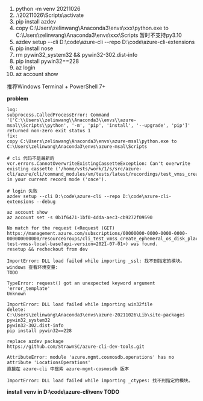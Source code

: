 1. python -m venv 20211026
2. .\20211026\Scripts\activate
3. pip install azdev
4. copy C:\Users\zelinwang\Anaconda3\envs\xxx\python.exe to C:\Users\zelinwang\Anaconda3\envs\xxx\Scripts 暂时不支持py3.10
5. azdev setup --cli D:\code\azure-cli --repo D:\code\azure-cli-extensions
6. pip install nose
7. rm pywin32_system32 && pywin32-302.dist-info
8. pip install pywin32==228
9. az login
10. az account show

推荐Windows Terminal + PowerShell 7+

**problem**
```
log:
subprocess.CalledProcessError: Command '['C:\\Users\\zelinwang\\Anaconda3\\envs\\azure-msal\\Scripts\\python', '-m', 'pip', 'install', '--upgrade', 'pip']' returned non-zero exit status 1
fix:
copy C:\Users\zelinwang\Anaconda3\envs\azure-msal\python.exe to C:\Users\zelinwang\Anaconda3\envs\azure-msal\Scripts

# cli 代码不是最新的
vcr.errors.CannotOverwriteExistingCassetteException: Can't overwrite existing cassette ('/home/vsts/work/1/s/src/azure-cli/azure/cli/command_modules/vm/tests/latest/recordings/test_vmss_create_ephemeral_os_disk_placement.yaml') in your current record mode ('once').

# login 失败
azdev setup --cli D:\code\azure-cli --repo D:\code\azure-cli-extensions --debug

az account show
az account set -s 0b1f6471-1bf0-4dda-aec3-cb9272f09590

No match for the request (<Request (GET) https://management.azure.com/subscriptions/00000000-0000-0000-0000-000000000000/resourceGroups/cli_test_vmss_create_ephemeral_os_disk_placement000001/providers/Microsoft.Compute/virtualMachineScaleSets/cli-test-vmss-local-base?api-version=2021-07-01>) was found.
resetup && recheckout from dev

ImportError: DLL load failed while importing _ssl: 找不到指定的模块。
windows 查看环境变量:
TODO 

TypeError: request() got an unexpected keyword argument 'error_template'
Unknown

ImportError: DLL load failed while importing win32file
delete:
C:\Users\zelinwang\Anaconda3\envs\azure-20211026\Lib\site-packages
pywin32_system32
pywin32-302.dist-info
pip install pywin32==228

replace azdev package
https://github.com/StrawnSC/azure-cli-dev-tools.git

AttributeError: module 'azure.mgmt.cosmosdb.operations' has no attribute 'LocationsOperations'
直接在 azure-cli 中搜索 azure-mgmt-cosmosdb 版本

ImportError: DLL load failed while importing _ctypes: 找不到指定的模块。

```

**install venv in D:\code\azure-cli\venv TODO**